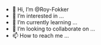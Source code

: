 - 👋 Hi, I’m @Roy-Fokker
- 👀 I’m interested in ...
- 🌱 I’m currently learning ...
- 💞️ I’m looking to collaborate on ...
- 📫 How to reach me ...

<!---
Roy-Fokker/Roy-Fokker is a ✨ special ✨ repository because its `README.md` (this file) appears on your GitHub profile.
You can click the Preview link to take a look at your changes.
--->
